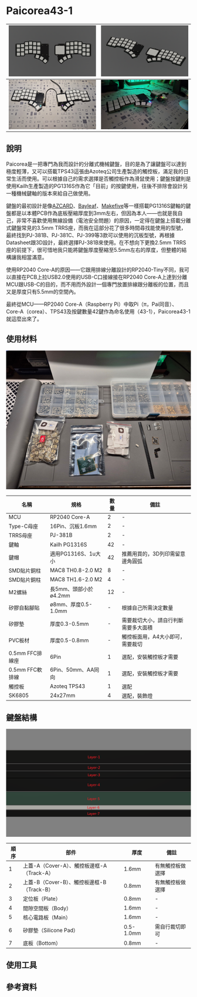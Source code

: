 # Paicorea43-1

|![](pic/info1.png)|![](pic/info2.png)|
|--|--|
|![](pic/pic1.jpg)|![](pic/pic2.jpg)|

## 說明

Paicorea是一把專門為我而設計的分離式機械鍵盤，目的是為了讓鍵盤可以達到極度輕薄，又可以搭載TPS43這張由Azoteq公司生產製造的觸控板，滿足我的日常生活而使用。可以根據自己的需求選擇是否觸控板作為滑鼠使用；鍵盤按鍵則是使用Kailh生產製造的PG1316S作為它「目前」的按鍵使用，往後不排除會設計另一種機械鍵軸的版本來給自己做使用。

鍵盤的最初設計是像[AZCARD](https://github.com/palette-system/azcard)、[Bayleaf](https://kbd.news/Bayleaf-2610.html)、[Makefive](https://github.com/mikeholscher/zmk-config-mikefive)等一樣搭載PG1316S鍵軸的鍵盤都是以本體PCB作為底板壓縮厚度到3mm左右，但因為本人——也就是我自己，非常不喜歡使用無線設備（電池安全問題）的原因，一定得在鍵盤上搭載分離式鍵盤常見的3.5mm TRRS座，而我在這部分花了很多時間尋找能使用的型號，最終找到PJ-381B、PJ-381C、PJ-399等3款可以使用的沉板型號，再根據Datasheet跟3D設計，最終選擇PJ-381B來使用。在不想向下更換2.5mm TRRS座的前提下，很可惜地我只能將鍵盤厚度壓縮至5.5mm左右的厚度，但整體的結構讓我相當滿意。

使用RP2040 Core-A的原因——它跟用排線分離設計的RP2040-Tiny不同，我可以直接在PCB上拉USB2.0使用的USB-C口接線接在RP2040 Core-A上達到分離MCU跟USB-C的目的，而不用而外設計一個專門放置排線跟分離板的位置，而且又是厚度只有5.5mm的空間內。

最終從MCU——RP2040 Core-A（Raspberry Pi）中取Pi（π，Pai同音）、Core-A（corea）、TPS43及按鍵數量42鍵作為命名使用（43-1），Paicorea43-1就這麼出來了。

## 使用材料

![](pic/pic3.jpg)

|名稱|規格|數量|備註|
|--|--|--|--|
|MCU|RP2040 Core-A|2|-|
|Type-C母座|16Pin、沉板1.6mm|2|-|
|TRRS母座|PJ-381B|2|-|
|鍵軸|Kailh PG1316S|42|-|
|鍵帽|適用PG1316S、1u大小|42|推薦用買的，3D列印需留意邊角圓弧|
|SMD貼片銅柱|MAC8 TH0.8-2.0 M2|8|-|
|SMD貼片銅柱|MAC8 TH1.6-2.0 M2|4|-|
|M2螺絲|長5mm、頭部小於ø4.2mm|12|-|
|矽膠自黏腳貼|ø8mm、厚度0.5-1.0mm|-|根據自己所需決定數量|
|矽膠墊|厚度0.3-0.5mm|-|需要裁切大小，請自行判斷需要多大面積|
|PVC板材|厚度0.5-0.8mm|-|觸控板面用，A4大小即可，需要裁切|
|0.5mm FFC排線座|6Pin|1|選配，安裝觸控板才需要|
|0.5mm FFC軟排線|6Pin、50mm、AA同向|1|選配，安裝觸控板才需要|
|觸控板|Azoteq TPS43|1|選配|
|SK6805|24x27mm|4|選配，裝飾燈|

## 鍵盤結構

![](pic/info3.png)

|順序|部件|厚度|備註|
|--|--|--|--|
|1|上蓋-A（Cover-A）、觸控板邊框-A（Track-A）|1.6mm|有無觸控板做選擇|
|2|上蓋-B（Cover-B）、觸控板邊框-B（Track-B）|0.8mm|有無觸控板做選擇|
|3|定位板（Plate）|0.8mm|-|
|4|間隙空間板（Body）|1.6mm|-|
|5|核心電路板（Main）|1.6mm|-|
|6|矽膠墊（Silicone Pad）|0.5-1.0mm|需自行裁切即可|
|7|底板（Bottom）|0.8mm|-|

## 使用工具







## 參考資料